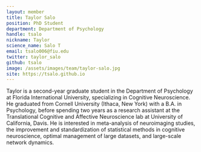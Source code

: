 ```yaml
---
layout: member
title: Taylor Salo
position: PhD Student
department: Department of Psychology
handle: tsalo
nickname: Taylor
science_name: Salo T
email: tsalo006@fiu.edu
twitter: taylor_salo
github: tsalo
image: /assets/images/team/taylor-salo.jpg
site: https://tsalo.github.io
---
```


Taylor is a second-year graduate student in the Department of Psychology at Florida International University, specializing in Cognitive Neuroscience. He graduated from Cornell University (Ithaca, New York) with a B.A. in Psychology, before spending two years as a research assistant at the Translational Cognitive and Affective Neuroscience lab at University of California, Davis. He is interested in meta-analysis of neuroimaging studies, the improvement and standardization of statistical methods in cognitive neuroscience, optimal management of large datasets, and large-scale network dynamics.
